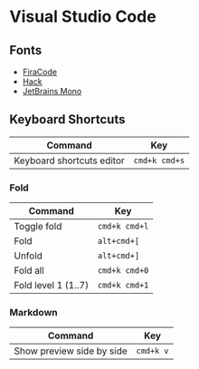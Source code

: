 # Visual Studio Code

## Fonts

- [FiraCode](https://github.com/tonsky/FiraCode)
- [Hack](https://github.com/source-foundry/Hack)
- [JetBrains Mono](https://www.jetbrains.com/lp/mono/)

## Keyboard Shortcuts

| Command                   | Key           |
| ------------------------- | ------------- |
| Keyboard shortcuts editor | `cmd+k cmd+s` |

### Fold

| Command             | Key           |
| ------------------- | ------------- |
| Toggle fold         | `cmd+k cmd+l` |
| Fold                | `alt+cmd+[`   |
| Unfold              | `alt+cmd+]`   |
| Fold all            | `cmd+k cmd+0` |
| Fold level 1 (1..7) | `cmd+k cmd+1` |

### Markdown

| Command                   | Key       |
| ------------------------- | --------- |
| Show preview side by side | `cmd+k v` |
